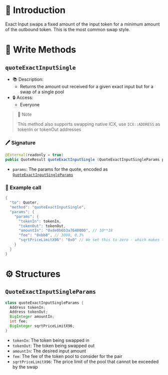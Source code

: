 # 📖 Introduction

Exact Input swaps a fixed amount of the input token for a minimum amount of the outbound token. This is the most common swap style.

# 📜 Write Methods

## `quoteExactInputSingle`

- 📚 Description: 
  - Returns the amount out received for a given exact input but for a swap of a single pool
- 🔒 Access: 
  - Everyone

> 📝 Note
> 
> This method also supports swapping native ICX, use `ICX::ADDRESS` as tokenIn or tokenOut addresses

### 🖊️ Signature

```java
@External(readonly = true)
public QuoteResult quoteExactInputSingle (QuoteExactInputSingleParams params)
```

- `params`: The params for the quote, encoded as [`QuoteExactInputSingleParams`](#quoteexactinputsingleparams)

### 🧪 Example call

```java
{
  "to": Quoter,
  "method": "quoteExactInputSingle",
  "params": {
    "params": {
      "tokenIn": tokenIn,
      "tokenOut": tokenOut,
      "amountIn": "0xde0b6b3a7640000", // 10**18
      "fee": "0xbb8", // 3000, 0.3%
      "sqrtPriceLimitX96": "0x0" // We set this to zero - which makes this parameter inactive. In production, this value can be used to set the limit for the price the swap will push the pool to, which can help protect against price impact or for setting up logic in a variety of price-relevant mechanisms
    }
  }
}
```

# ⚙️ Structures

## `QuoteExactInputSingleParams`

```java
class quoteExactInputSingleParams {
  Address tokenIn;
  Address tokenOut;
  BigInteger amountIn;
  int fee;
  BigInteger sqrtPriceLimitX96;
}
```

- `tokenIn`: The token being swapped in
- `tokenOut`: The token being swapped out
- `amountIn`: The desired input amount
- `fee`: The fee of the token pool to consider for the pair
- `sqrtPriceLimitX96`: The price limit of the pool that cannot be exceeded by the swap